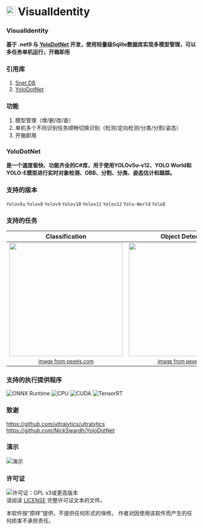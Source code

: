 # <img src="https://api.shunnet.top/pic/shun.png" height=24> VisualIdentity

### VisualIdentity
**基于 .net9 与 [YoloDotNet](https://github.com/NickSwardh/YoloDotNet) 开发，使用轻量级Sqlite数据库实现多模型管理，可以多任务单机运行，开箱即用** 

### 引用库
1. [Snet.DB](https://shunnet.top)
2. [YoloDotNet](https://github.com/NickSwardh/YoloDotNet)

### 功能
1. 模型管理（增/删/改/查）
2. 单机多个不同识别任务顺畅切换识别（检测/定向检测/分类/分割/姿态）
3. 开箱即用

### YoloDotNet
**是一个速度极快、功能齐全的C#库，用于使用YOLOv5u-v12、YOLO World和YOLO-E模型进行实时对象检测、OBB、分割、分类、姿态估计和跟踪。** 

### 支持的版本
```Yolov5u``` ```Yolov8``` ```Yolov9``` ```Yolov10``` ```Yolov11``` ```Yolov12``` ```Yolo-World``` ```YoloE```

### 支持的任务

| Classification | Object Detection | OBB Detection | Segmentation | Pose Estimation |
|:---:|:---:|:---:|:---:|:---:|
| <img src="https://user-images.githubusercontent.com/35733515/297393507-c8539bff-0a71-48be-b316-f2611c3836a3.jpg" width=300> | <img src="https://user-images.githubusercontent.com/35733515/273405301-626b3c97-fdc6-47b8-bfaf-c3a7701721da.jpg" width=300> | <img src="https://github.com/NickSwardh/YoloDotNet/assets/35733515/d15c5b3e-18c7-4c2c-9a8d-1d03fb98dd3c" width=300> | <img src="https://github.com/NickSwardh/YoloDotNet/assets/35733515/3ae97613-46f7-46de-8c5d-e9240f1078e6" width=300> | <img src="https://github.com/NickSwardh/YoloDotNet/assets/35733515/b7abeaed-5c00-4462-bd19-c2b77fe86260" width=300> |
| <sub>[image from pexels.com](https://www.pexels.com/photo/hummingbird-drinking-nectar-from-blooming-flower-in-garden-5344570/)</sub> | <sub>[image from pexels.com](https://www.pexels.com/photo/men-s-brown-coat-842912/)</sub> | <sub>[image from pexels.com](https://www.pexels.com/photo/bird-s-eye-view-of-watercrafts-docked-on-harbor-8117665/)</sub> | <sub>[image from pexels.com](https://www.pexels.com/photo/man-riding-a-black-touring-motorcycle-903972/)</sub> | <sub>[image from pexels.com](https://www.pexels.com/photo/woman-doing-ballet-pose-2345293/)</sub> |

### 支持的执行提供程序
![ONNX Runtime](https://img.shields.io/badge/Backend-ONNX_Runtime-1f65dc?style=flat&logo=onnx)
![CPU](https://img.shields.io/badge/CPU-Supported-lightgrey?style=flat&logo=intel)
![CUDA](https://img.shields.io/badge/GPU-CUDA-76B900?style=flat&logo=nvidia)
![TensorRT](https://img.shields.io/badge/Inference-TensorRT-00BFFF?style=flat&logo=nvidia)

### 致谢
https://github.com/ultralytics/ultralytics \
https://github.com/NickSwardh/YoloDotNet

### 演示
![演示](demonstrate.gif)

### 许可证

![许可证：GPL v3或更高版本](https://img.shields.io/badge/License-GPL_v3_or_later-blue)  
请阅读 [LICENSE](LICENSE.txt) 完整许可证文本的文件。

本软件按“原样”提供，不提供任何形式的保修。
作者对因使用该软件而产生的任何损害不承担责任。